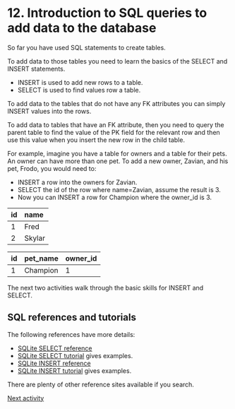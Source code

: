 # 12. Introduction to SQL queries to add data to the database

So far you have used SQL statements to create tables.

To add data to those tables you need to learn the basics of the SELECT and INSERT statements.

- INSERT is used to add new rows to a table.
- SELECT is used to find values row a table.

To add data to the tables that do not have any FK attributes you can simply INSERT values into the rows.

To add data to tables that have an FK attribute, then you need to query the parent table to find the value of the PK
field for the relevant row and then use this value when you insert the new row in the child table.

For example, imagine you have a table for owners and a table for their pets. An owner can have more than one pet.
To add a new owner, Zavian, and his pet, Frodo, you would need to:

- INSERT a row into the owners for Zavian.
- SELECT the id of the row where name=Zavian, assume the result is 3.
- Now you can INSERT a row for Champion where the owner_id is 3.

| id | name   |
|:---|:-------|
| 1  | Fred   |
| 2  | Skylar |

| id | pet_name | owner_id |
|:---|:---------|:---------|
| 1  | Champion | 1        |

The next two activities walk through the basic skills for INSERT and SELECT.

## SQL references and tutorials

The following references have more details:

- [SQLite SELECT reference](https://www.sqlite.org/lang_select.html)
- [SQLite SELECT tutorial](https://www.sqlitetutorial.net/sqlite-select/) gives examples.
- [SQLite INSERT reference](https://www.sqlite.org/lang_insert.html)
- [SQLite INSERT tutorial](https://www.sqlitetutorial.net/sqlite-insert/) gives examples.

There are plenty of other reference sites available if you search.

[Next activity](4-13-insert-no-fk.md)